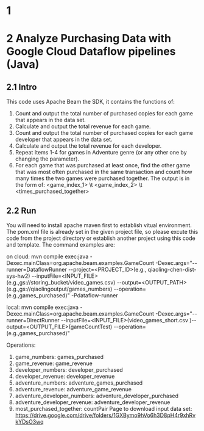 # 1

# 2 Analyze Purchasing Data with Google Cloud Dataflow pipelines (Java)
## 2.1 Intro
This code uses Apache Beam the SDK, it contains the functions of: 
1. Count and output the total number of purchased copies for each game that appears in the data set. 
2. Calculate and output the total revenue for each game. 
3. Count and output the total number of purchased copies for each game developer that appears in the data set. 
4. Calculate and output the total revenue for each developer.  
5. Repeat Items 1-4 for games in Adventure genre (or any other one by changing the parameter). 
6. For each game that was purchased at least once, find the other game that was most often purchased in the same transaction and count how many times the two games were purchased together.
 The output is in the form of: <game_index_1> \t <game_index_2> \t <times_purchased_together>

## 2.2 Run
You will need to install apache maven first to establish vitual environment. The pom.xml file is already set in the given project file, so please excute this code from the project directory or establish another project using this code and template. The command examples are:


on cloud:
mvn compile exec:java -Dexec.mainClass=org.apache.beam.examples.GameCount      -Dexec.args="--runner=DataflowRunner --project=<PROJECT_ID>(e.g., qiaoling-chen-dist-sys-hw2) --inputFile=<INPUT_FILE>(e.g.,gs://storing_bucket/video_games.csv) --output=<OUTPUT_PATH>(e.g.,gs://qiaolingoutput/games_numbers) --operation=<OPERATION>(e.g.,games_purchased)" -Pdataflow-runner

local:
mvn compile exec:java -Dexec.mainClass=org.apache.beam.examples.GameCount      -Dexec.args="--runner=DirectRunner --inputFile=<INPUT_FILE>(video_games_short.csv )--output=<OUTPUT_FILE>(gameCountTest) --operation=<OPERATION>(e.g.,games_purchased)" 

Operations:
1. game_numbers: games_purchased
2. game_revenue: game_revenue
3. developer_numbers: developer_purchased
4. developer_revenue: developer_revenue
5. adventure_numbers: adventure_games_purchased
6. adventure_revenue: adventure_game_revenue
7. adventure_developer_numbers: adventure_developer_purchased
8. adventure_developer_revenue: adventure_developer_revenue
9. most_purchased_together: countPair
Page to download input data set: https://drive.google.com/drive/folders/1GXBymo9hVo6h3D8pH4r9xhRvkYDsO3wq

